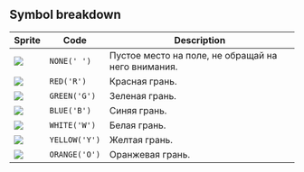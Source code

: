 <meta charset="UTF-8">

## Symbol breakdown
| Sprite | Code | Description |
| -------- | -------- | -------- |
|<img src="/codenjoy-contest/resources/rubicscube/sprite/none.png" style="height:auto;" /> | `NONE(' ')` | Пустое место на поле, не обращай на него внимания. | 
|<img src="/codenjoy-contest/resources/rubicscube/sprite/red.png" style="height:auto;" /> | `RED('R')` | Красная грань. | 
|<img src="/codenjoy-contest/resources/rubicscube/sprite/green.png" style="height:auto;" /> | `GREEN('G')` | Зеленая грань. | 
|<img src="/codenjoy-contest/resources/rubicscube/sprite/blue.png" style="height:auto;" /> | `BLUE('B')` | Синяя грань. | 
|<img src="/codenjoy-contest/resources/rubicscube/sprite/white.png" style="height:auto;" /> | `WHITE('W')` | Белая грань. | 
|<img src="/codenjoy-contest/resources/rubicscube/sprite/yellow.png" style="height:auto;" /> | `YELLOW('Y')` | Желтая грань. | 
|<img src="/codenjoy-contest/resources/rubicscube/sprite/orange.png" style="height:auto;" /> | `ORANGE('O')` | Оранжевая грань. | 
